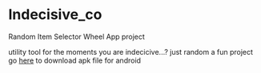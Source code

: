 # Indecisive_co
 Random Item Selector Wheel App project

utility tool for the moments you are indecicive...? 
just random a fun project go [here](https://github.com/Sud0-AP/indecisive_co_flutter/blob/main/Indecisive_co.apk) to download apk file for android
